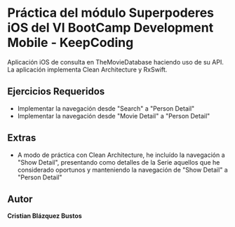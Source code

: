 # Práctica del módulo Superpoderes iOS del VI BootCamp Development Mobile - KeepCoding

Aplicación iOS de consulta en TheMovieDatabase haciendo uso de su API.
La aplicación implementa Clean Architecture y RxSwift.

## Ejercicios Requeridos
- Implementar la navegación desde "Search" a "Person Detail"
- Implementar la navegación desde "Movie Detail" a "Person Detail"

## Extras
- A modo de práctica con Clean Architecture, he incluído la navegación a "Show Detail", presentando como detalles de la Serie aquellos que he considerado oportunos y manteniendo la navegación de "Show Detail" a "Person Detail"

## Autor
**Cristian Blázquez Bustos**
